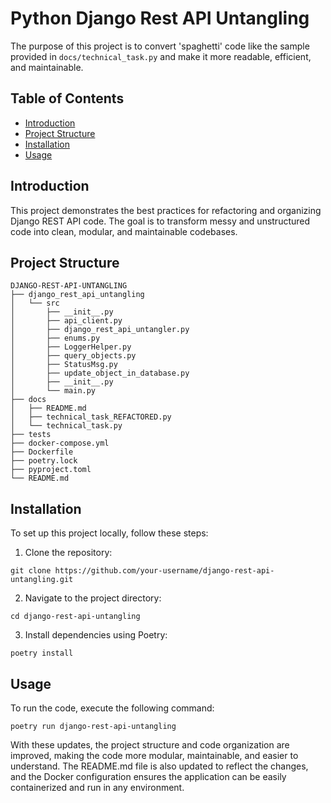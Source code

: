 # Python Django Rest API Untangling

The purpose of this project is to convert 'spaghetti' code like the sample provided in `docs/technical_task.py` and make it more readable, efficient, and maintainable.

## Table of Contents
- [Introduction](#introduction)
- [Project Structure](#project-structure)
- [Installation](#installation)
- [Usage](#usage)

## Introduction
This project demonstrates the best practices for refactoring and organizing Django REST API code. The goal is to transform messy and unstructured code into clean, modular, and maintainable codebases.

## Project Structure
```
DJANGO-REST-API-UNTANGLING
├── django_rest_api_untangling
│   └── src
│       ├── __init__.py
│       ├── api_client.py
│       ├── django_rest_api_untangler.py
│       ├── enums.py
│       ├── LoggerHelper.py
│       ├── query_objects.py
│       ├── StatusMsg.py
│       ├── update_object_in_database.py
│       ├── __init__.py
│       └── main.py
├── docs
│   ├── README.md
│   ├── technical_task_REFACTORED.py
│   └── technical_task.py
├── tests
├── docker-compose.yml
├── Dockerfile
├── poetry.lock
├── pyproject.toml
└── README.md
```

## Installation
To set up this project locally, follow these steps:

1. Clone the repository:
```
git clone https://github.com/your-username/django-rest-api-untangling.git
```

2. Navigate to the project directory:
```
cd django-rest-api-untangling
```

3. Install dependencies using Poetry:
```
poetry install
```

## Usage
To run the code, execute the following command:
```
poetry run django-rest-api-untangling
```

With these updates, the project structure and code organization are improved, making the code more modular, maintainable, and easier to understand. The README.md file is also updated to reflect the changes, and the Docker configuration ensures the application can be easily containerized and run in any environment.
